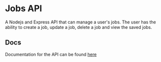 # Jobs API

A Nodejs and Express API that can manage a user's jobs. The user has the ability to create a job, update a job, delete a job and view the saved jobs.

## Docs
Documentation for the API can be found [here](https://jobs-api-nine.vercel.app/api-docs/)
